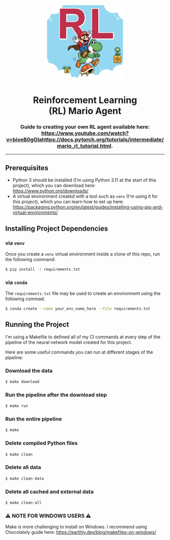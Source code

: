 <div align="center">
    <img 
        alt="languages with 'LLM' letters" 
        src="logo.avif"
        width="240px"
    />
</div>
<h1 align="center">
    Reinforcement Learning<br/>
    (RL) Mario Agent
</h1>
<h3 align="center">
Guide to creating your own RL agent available here: <a href="https://docs.pytorch.org/tutorials/intermediate/mario_rl_tutorial.html" target="_blank"rel="noopener noreferrer">https://www.youtube.com/watch?v=biveB0gOlahttps://docs.pytorch.org/tutorials/intermediate/mario_rl_tutorial.html</a>.
<hr>
</h3>

## Prerequisites
- Python 3 should be installed (I'm using Python 3.11 at the start of this project), which you can download here: https://www.python.org/downloads/
- A virtual environment created with a tool such as `venv` (I'm using it for this project), which you can learn how to set up here: https://packaging.python.org/en/latest/guides/installing-using-pip-and-virtual-environments/

## Installing Project Dependencies 
### via `venv`
Once you create a `venv` virtual environment inside a clone of this repo, run the following command:
```bash
$ pip install -r requirements.txt
```
### via `conda`
The `requirements.txt` file may be used to create an environment using the following commad:
```bash
$ conda create --name your_env_name_here --file requirements.txt
```
## Running the Project
I'm using a Makefile to defined all of my CI commands at every step of the pipeline of the neural network model created for this project.

Here are some useful commands you can run at different stages of the pipeline:
### Download the data
```bash
$ make download
```
### Run the pipeline after the download step
```bash
$ make run
```
### Run the entire pipeline
```bash
$ make
```
### Delete compiled Python files
```bash
$ make clean
```
### Delete all data
```bash
$ make clean-data
```
### Delete all cached and external data
```bash
$ make clean-all
```
### ⚠️ NOTE FOR WINDOWS USERS ⚠️
Make is more challenging to install on Windows. I recommend using Chocolately guide here: https://earthly.dev/blog/makefiles-on-windows/